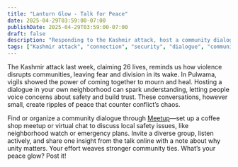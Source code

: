 ```yaml
---
title: "Lanturn Glow - Talk for Peace"
date: 2025-04-29T03:59:00-07:00
publishDate: 2025-04-29T03:59:00-07:00
draft: false
description: "Responding to the Kashmir attack, host a community dialogue to discuss local safety. Share your insights to foster peace and connection."
tags: ["Kashmir attack", "connection", "security", "dialogue", "community", "well-being"]
---
```


<!-- Glow: 1 action, 1 skill -->
<!-- Skill: Connection -->

The Kashmir attack last week, claiming 26 lives, reminds us how violence disrupts communities, leaving fear and division in its wake. In Pulwama, vigils showed the power of coming together to mourn and heal. Hosting a dialogue in your own neighborhood can spark understanding, letting people voice concerns about safety and build trust. These conversations, however small, create ripples of peace that counter conflict’s chaos.

Find or organize a community dialogue through [Meetup](https://www.meetup.com)—set up a coffee shop meetup or virtual chat to discuss local safety issues, like neighborhood watch or emergency plans. Invite a diverse group, listen actively, and share one insight from the talk online with a note about why unity matters. Your effort weaves stronger community ties. What’s your peace glow? Post it!